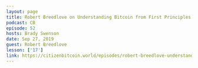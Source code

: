 ```yaml
---
layout: page
title: Robert Breedlove on Understanding Bitcoin from First Principles
podcast: CB
episode: 52
hosts: Brady Swenson
date: Sep 27, 2019
guest: Robert Breedlove
lesson: ['17']
link: https://citizenbitcoin.world/episodes/robert-breedlove-understanding-time-money-and-bitcoin-from-first-principles
---
```

